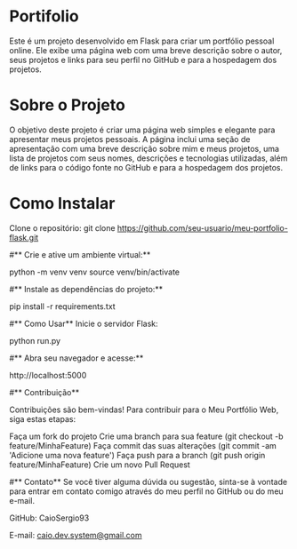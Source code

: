 # **Portifolio**

Este é um projeto desenvolvido em Flask para criar um portfólio pessoal online. Ele exibe uma página web com uma breve descrição sobre o autor, seus projetos e links para seu perfil no GitHub e para a hospedagem dos projetos.

# **Sobre o Projeto**

O objetivo deste projeto é criar uma página web simples e elegante para apresentar meus projetos pessoais. A página inclui uma seção de apresentação com uma breve descrição sobre mim e meus projetos, uma lista de projetos com seus nomes, descrições e tecnologias utilizadas, além de links para o código fonte no GitHub e para a hospedagem dos projetos.

# **Como Instalar**

Clone o repositório:
git clone https://github.com/seu-usuario/meu-portfolio-flask.git

#** Crie e ative um ambiente virtual:**

python -m venv venv
source venv/bin/activate

#** Instale as dependências do projeto:**

pip install -r requirements.txt

#** Como Usar**
Inicie o servidor Flask:

python run.py

#** Abra seu navegador e acesse:**

http://localhost:5000

#** Contribuição**

Contribuições são bem-vindas! Para contribuir para o Meu Portfólio Web, siga estas etapas:

Faça um fork do projeto
Crie uma branch para sua feature (git checkout -b feature/MinhaFeature)
Faça commit das suas alterações (git commit -am 'Adicione uma nova feature')
Faça push para a branch (git push origin feature/MinhaFeature)
Crie um novo Pull Request

#** Contato**
Se você tiver alguma dúvida ou sugestão, sinta-se à vontade para entrar em contato comigo através do meu perfil no GitHub ou do meu e-mail.

GitHub: CaioSergio93

E-mail: caio.dev.system@gmail.com


